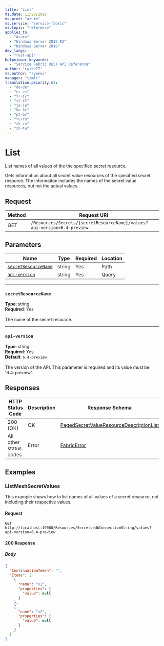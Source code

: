 ```yaml
---
title: "List"
ms.date: 11/26/2018
ms.prod: "azure"
ms.service: "service-fabric"
ms.topic: "reference"
applies_to: 
  - "Azure"
  - "Windows Server 2012 R2"
  - "Windows Server 2016"
dev_langs: 
  - "rest-api"
helpviewer_keywords: 
  - "Service Fabric REST API Reference"
author: "rwike77"
ms.author: "ryanwi"
manager: "timlt"
translation.priority.mt: 
  - "de-de"
  - "es-es"
  - "fr-fr"
  - "it-it"
  - "ja-jp"
  - "ko-kr"
  - "pt-br"
  - "ru-ru"
  - "zh-cn"
  - "zh-tw"
---
```

# List
List names of all values of the the specified secret resource.

Gets information about all secret value resources of the specified secret resource. The information includes the names of the secret value resources, but not the actual values.

## Request
| Method | Request URI |
| ------ | ----------- |
| GET | `/Resources/Secrets/{secretResourceName}/values?api-version=6.4-preview` |


## Parameters
| Name | Type | Required | Location |
| --- | --- | --- | --- |
| [`secretResourceName`](#secretresourcename) | string | Yes | Path |
| [`api-version`](#api-version) | string | Yes | Query |

____
### `secretResourceName`
__Type__: string <br/>
__Required__: Yes<br/>
<br/>
The name of the secret resource.

____
### `api-version`
__Type__: string <br/>
__Required__: Yes<br/>
__Default__: `6.4-preview` <br/>
<br/>
The version of the API. This parameter is required and its value must be '6.4-preview'.


## Responses

| HTTP Status Code | Description | Response Schema |
| --- | --- | --- |
| 200 (OK) | OK<br/> | [PagedSecretValueResourceDescriptionList](sfclient-v64-model-pagedsecretvalueresourcedescriptionlist.md) |
| All other status codes | Error<br/> | [FabricError](sfclient-v64-model-fabricerror.md) |

## Examples

### ListMeshSecretValues

This example shows how to list names of all values of a secret resource, not including their respective values.

#### Request
```
GET http://localhost:19080/Resources/Secrets/dbConnectionString/values?api-version=6.4-preview
```

#### 200 Response
##### Body
```json
{
  "ContinuationToken": "",
  "Items": [
    {
      "name": "v1",
      "properties": {
        "value": null
      }
    },
    {
      "name": "v2",
      "properties": {
        "value": null
      }
    }
  ]
}
```


